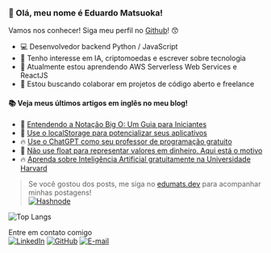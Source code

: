  ### 👋 Olá, meu nome é Eduardo Matsuoka!
Vamos nos conhecer! Siga meu perfil no [Github](https://github.com/edumats)! 😙 

- 💻 Desenvolvedor backend Python / JavaScript
- 👀 Tenho interesse em IA, criptomoedas e escrever sobre tecnologia
- 🌱 Atualmente estou aprendendo AWS Serverless Web Services e ReactJS
- 💞️ Estou buscando colaborar em projetos de código aberto e freelance

#### 📚 Veja meus últimos artigos em inglês no meu blog!
<!-- BLOGPOSTS:START -->
 - 💯 [Entendendo a Notação Big O: Um Guia para Iniciantes](https://edumats.dev/understanding-big-o-notation-a-beginners-guide)
 - 🌮 [Use o localStorage para potencializar seus aplicativos](https://edumats.dev/use-localstorage-to-power-up-your-apps)
 - 🔥 [Use o ChatGPT como seu professor de programação gratuito](https://edumats.dev/use-chatgpt-as-your-free-programming-teacher)
 - 🚀 [Não use float para representar valores em dinheiro. Aqui está o motivo](https://edumats.dev/dont-use-float-to-represent-currency-here-is-why)
 - 🔥 [Aprenda sobre Inteligência Artificial gratuitamente na Universidade Harvard](https://edumats.dev/learn-about-artificial-intelligence-for-free-at-harvard-university)
 <!-- BLOGPOSTS:END -->


> Se você gostou dos posts, me siga no [edumats.dev](https://edumats.dev/) para acompanhar minhas postagens! \
> [![Hashnode](https://img.shields.io/badge/Hashnode-2962FF?style=for-the-badge&logo=hashnode&logoColor=white)](https://hashnode.com/@edumats)


![Top Langs](https://github-readme-stats-git-masterrstaa-rickstaa.vercel.app/api/top-langs/?username=edumats&layout=compact&bg_color=000&border_color=30A3DC&title_color=E94D5F&text_color=FFF)

Entre em contato comigo \
[![LinkedIn](https://img.shields.io/badge/LinkedIn-0077B5?style=for-the-badge&logo=linkedin&logoColor=white)](https://www.linkedin.com/in/eduardo-matsuoka-10776886/)
[![GitHub](https://img.shields.io/badge/GitHub-100000?style=for-the-badge&logo=github&logoColor=white)](https://github.com/edumats)
[![E-mail](https://img.shields.io/badge/-Email-000?style=for-the-badge&logo=microsoft-outlook&logoColor=007BFF)](mailto:eduardo.mats@gmail.com)